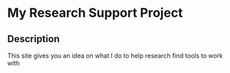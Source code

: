 # My Research Support Project

## Description
This site gives you an idea on what I do to help research find tools to work with
